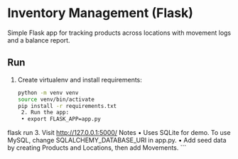 # Inventory Management (Flask)

Simple Flask app for tracking products across locations with movement logs and a balance report.

## Run

1. Create virtualenv and install requirements:
   ```bash
   python -m venv venv
   source venv/bin/activate
   pip install -r requirements.txt
    2. Run the app:
    • export FLASK_APP=app.py
flask run
    3. Visit http://127.0.0.1:5000/
Notes
    • Uses SQLite for demo. To use MySQL, change SQLALCHEMY_DATABASE_URI in app.py.
    • Add seed data by creating Products and Locations, then add Movements. ```
